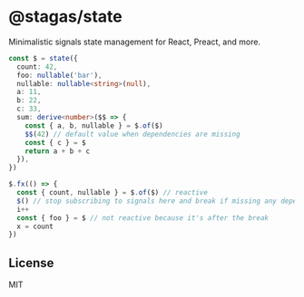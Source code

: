# @stagas/state

Minimalistic signals state management for React, Preact, and more.

```ts
const $ = state({
  count: 42,
  foo: nullable('bar'),
  nullable: nullable<string>(null),
  a: 11,
  b: 22,
  c: 33,
  sum: derive<number>($$ => {
    const { a, b, nullable } = $.of($)
    $$(42) // default value when dependencies are missing
    const { c } = $
    return a + b + c
  }),
})

$.fx(() => {
  const { count, nullable } = $.of($) // reactive
  $() // stop subscribing to signals here and break if missing any dependencies
  i++
  const { foo } = $ // not reactive because it's after the break
  x = count
})
```

## License

MIT
